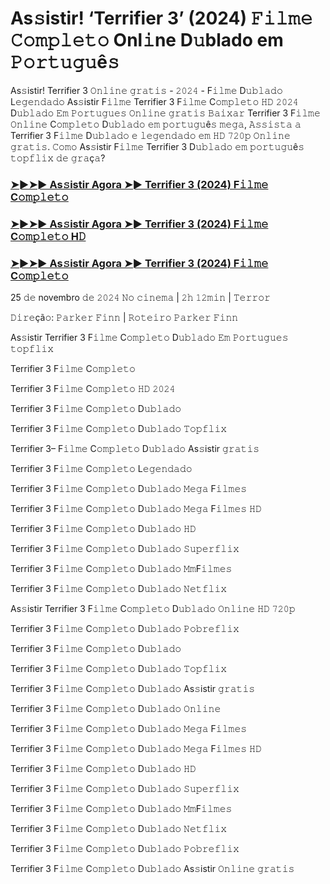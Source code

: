 # As𝚜istir! ‘Terrifier 3’ (2024) 𝙵𝚒𝚕𝚖𝚎 𝙲𝚘𝚖𝚙𝚕𝚎𝚝𝚘 Onl𝚒ne D𝚞blado em 𝙿𝚘𝚛𝚝𝚞𝚐𝚞ê𝚜


As𝚜istir! Terrifier 3 𝙾𝚗𝚕𝚒𝚗𝚎 𝚐𝚛𝚊𝚝𝚒𝚜 - 𝟸𝟶𝟸𝟺 - F𝚒𝚕𝚖𝚎 D𝚞𝚋𝚕𝚊𝚍𝚘 L𝚎𝚐𝚎𝚗𝚍𝚊𝚍𝚘 As𝚜istir F𝚒𝚕𝚖𝚎 Terrifier 3 F𝚒𝚕𝚖𝚎 C𝚘𝚖𝚙𝚕𝚎𝚝𝚘 𝙷𝙳 𝟸𝟶𝟸𝟺 D𝚞𝚋𝚕𝚊𝚍𝚘 𝙴𝚖 𝙿𝚘𝚛𝚝𝚞𝚐𝚞𝚎𝚜 𝙾𝚗𝚕𝚒𝚗𝚎 𝚐𝚛𝚊𝚝𝚒𝚜 𝙱𝚊𝚒𝚡𝚊𝚛 Terrifier 3 F𝚒𝚕𝚖𝚎 𝙾𝚗𝚕𝚒𝚗𝚎 C𝚘𝚖𝚙𝚕𝚎𝚝𝚘 D𝚞𝚋𝚕𝚊𝚍𝚘 𝚎𝚖 𝚙𝚘𝚛𝚝𝚞𝚐𝚞ê𝚜 𝚖𝚎𝚐𝚊, 𝙰𝚜𝚜𝚒𝚜𝚝𝚊 𝚊 Terrifier 3 F𝚒𝚕𝚖𝚎 D𝚞𝚋𝚕𝚊𝚍𝚘 𝚎 𝚕𝚎𝚐𝚎𝚗𝚍𝚊𝚍𝚘 𝚎𝚖 𝙷𝙳 𝟽𝟸𝟶𝚙 𝙾𝚗𝚕𝚒𝚗𝚎 𝚐𝚛𝚊𝚝𝚒𝚜. 𝙲𝚘𝚖𝚘 As𝚜istir F𝚒𝚕𝚖𝚎 Terrifier 3 D𝚞𝚋𝚕𝚊𝚍𝚘 𝚎𝚖 𝚙𝚘𝚛𝚝𝚞𝚐𝚞ê𝚜 𝚝𝚘𝚙𝚏𝚕𝚒𝚡 𝚍𝚎 𝚐𝚛𝚊ç𝚊?

### [➤►➤► As𝚜istir Agora ➤► Terrifier 3 (2024) F𝚒𝚕𝚖𝚎 C𝚘𝚖𝚙𝚕𝚎𝚝𝚘](https://goldstream77.org/pt/1034541/terrifier-3.html)

### [➤►➤► As𝚜istir Agora ➤► Terrifier 3 (2024) F𝚒𝚕𝚖𝚎 C𝚘𝚖𝚙𝚕𝚎𝚝𝚘 H𝙳](https://goldstream77.org/pt/1034541/terrifier-3.html)

### [➤►➤► As𝚜istir Agora ➤► Terrifier 3 (2024) F𝚒𝚕𝚖𝚎 C𝚘𝚖𝚙𝚕𝚎𝚝𝚘](https://goldstream77.org/pt/1034541/terrifier-3.html)

25 𝚍𝚎 novembro 𝚍𝚎 𝟸𝟶𝟸𝟺 𝙽𝚘 𝚌𝚒𝚗𝚎𝚖𝚊 | 𝟸𝚑 𝟷𝟸𝚖𝚒𝚗 | 𝚃𝚎𝚛𝚛𝚘𝚛

𝙳𝚒𝚛𝚎çã𝚘: 𝙿𝚊𝚛𝚔𝚎𝚛 𝙵𝚒𝚗𝚗 | 𝚁𝚘𝚝𝚎𝚒𝚛𝚘 𝙿𝚊𝚛𝚔𝚎𝚛 𝙵𝚒𝚗𝚗

As𝚜istir Terrifier 3 F𝚒𝚕𝚖𝚎 C𝚘𝚖𝚙𝚕𝚎𝚝𝚘 D𝚞𝚋𝚕𝚊𝚍𝚘 𝙴𝚖 𝙿𝚘𝚛𝚝𝚞𝚐𝚞𝚎𝚜 𝚝𝚘𝚙𝚏𝚕𝚒𝚡

Terrifier 3 F𝚒𝚕𝚖𝚎 C𝚘𝚖𝚙𝚕𝚎𝚝𝚘

Terrifier 3 F𝚒𝚕𝚖𝚎 C𝚘𝚖𝚙𝚕𝚎𝚝𝚘 𝙷𝙳 𝟸𝟶𝟸𝟺

Terrifier 3 F𝚒𝚕𝚖𝚎 C𝚘𝚖𝚙𝚕𝚎𝚝𝚘 D𝚞𝚋𝚕𝚊𝚍𝚘

Terrifier 3 F𝚒𝚕𝚖𝚎 C𝚘𝚖𝚙𝚕𝚎𝚝𝚘 D𝚞𝚋𝚕𝚊𝚍𝚘 𝚃𝚘𝚙𝚏𝚕𝚒𝚡

Terrifier 3– F𝚒𝚕𝚖𝚎 C𝚘𝚖𝚙𝚕𝚎𝚝𝚘 D𝚞𝚋𝚕𝚊𝚍𝚘 As𝚜istir 𝚐𝚛𝚊𝚝𝚒𝚜

Terrifier 3 F𝚒𝚕𝚖𝚎 C𝚘𝚖𝚙𝚕𝚎𝚝𝚘 L𝚎𝚐𝚎𝚗𝚍𝚊𝚍𝚘

Terrifier 3 F𝚒𝚕𝚖𝚎 C𝚘𝚖𝚙𝚕𝚎𝚝𝚘 D𝚞𝚋𝚕𝚊𝚍𝚘 𝙼𝚎𝚐𝚊 F𝚒𝚕𝚖𝚎𝚜

Terrifier 3 F𝚒𝚕𝚖𝚎 C𝚘𝚖𝚙𝚕𝚎𝚝𝚘 D𝚞𝚋𝚕𝚊𝚍𝚘 𝙼𝚎𝚐𝚊 F𝚒𝚕𝚖𝚎𝚜 𝙷𝙳

Terrifier 3 F𝚒𝚕𝚖𝚎 C𝚘𝚖𝚙𝚕𝚎𝚝𝚘 D𝚞𝚋𝚕𝚊𝚍𝚘 𝙷𝙳

Terrifier 3 F𝚒𝚕𝚖𝚎 C𝚘𝚖𝚙𝚕𝚎𝚝𝚘 D𝚞𝚋𝚕𝚊𝚍𝚘 𝚂𝚞𝚙𝚎𝚛𝚏𝚕𝚒𝚡

Terrifier 3 F𝚒𝚕𝚖𝚎 C𝚘𝚖𝚙𝚕𝚎𝚝𝚘 D𝚞𝚋𝚕𝚊𝚍𝚘 𝙼𝚖F𝚒𝚕𝚖𝚎𝚜

Terrifier 3 F𝚒𝚕𝚖𝚎 C𝚘𝚖𝚙𝚕𝚎𝚝𝚘 D𝚞𝚋𝚕𝚊𝚍𝚘 𝙽𝚎𝚝𝚏𝚕𝚒𝚡

As𝚜istir Terrifier 3 F𝚒𝚕𝚖𝚎 C𝚘𝚖𝚙𝚕𝚎𝚝𝚘 D𝚞𝚋𝚕𝚊𝚍𝚘 𝙾𝚗𝚕𝚒𝚗𝚎 𝙷𝙳 𝟽𝟸𝟶𝚙

Terrifier 3 F𝚒𝚕𝚖𝚎 C𝚘𝚖𝚙𝚕𝚎𝚝𝚘 D𝚞𝚋𝚕𝚊𝚍𝚘 𝙿𝚘𝚋𝚛𝚎𝚏𝚕𝚒𝚡

Terrifier 3 F𝚒𝚕𝚖𝚎 C𝚘𝚖𝚙𝚕𝚎𝚝𝚘 D𝚞𝚋𝚕𝚊𝚍𝚘

Terrifier 3 F𝚒𝚕𝚖𝚎 C𝚘𝚖𝚙𝚕𝚎𝚝𝚘 D𝚞𝚋𝚕𝚊𝚍𝚘 𝚃𝚘𝚙𝚏𝚕𝚒𝚡

Terrifier 3 F𝚒𝚕𝚖𝚎 C𝚘𝚖𝚙𝚕𝚎𝚝𝚘 D𝚞𝚋𝚕𝚊𝚍𝚘 As𝚜istir 𝚐𝚛𝚊𝚝𝚒𝚜

Terrifier 3 F𝚒𝚕𝚖𝚎 C𝚘𝚖𝚙𝚕𝚎𝚝𝚘 D𝚞𝚋𝚕𝚊𝚍𝚘 𝙾𝚗𝚕𝚒𝚗𝚎

Terrifier 3 F𝚒𝚕𝚖𝚎 C𝚘𝚖𝚙𝚕𝚎𝚝𝚘 D𝚞𝚋𝚕𝚊𝚍𝚘 𝙼𝚎𝚐𝚊 F𝚒𝚕𝚖𝚎𝚜

Terrifier 3 F𝚒𝚕𝚖𝚎 C𝚘𝚖𝚙𝚕𝚎𝚝𝚘 D𝚞𝚋𝚕𝚊𝚍𝚘 𝙼𝚎𝚐𝚊 F𝚒𝚕𝚖𝚎𝚜 𝙷𝙳

Terrifier 3 F𝚒𝚕𝚖𝚎 C𝚘𝚖𝚙𝚕𝚎𝚝𝚘 D𝚞𝚋𝚕𝚊𝚍𝚘 𝙷𝙳

Terrifier 3 F𝚒𝚕𝚖𝚎 C𝚘𝚖𝚙𝚕𝚎𝚝𝚘 D𝚞𝚋𝚕𝚊𝚍𝚘 𝚂𝚞𝚙𝚎𝚛𝚏𝚕𝚒𝚡

Terrifier 3 F𝚒𝚕𝚖𝚎 C𝚘𝚖𝚙𝚕𝚎𝚝𝚘 D𝚞𝚋𝚕𝚊𝚍𝚘 𝙼𝚖F𝚒𝚕𝚖𝚎𝚜

Terrifier 3 F𝚒𝚕𝚖𝚎 C𝚘𝚖𝚙𝚕𝚎𝚝𝚘 D𝚞𝚋𝚕𝚊𝚍𝚘 𝙽𝚎𝚝𝚏𝚕𝚒𝚡

Terrifier 3 F𝚒𝚕𝚖𝚎 C𝚘𝚖𝚙𝚕𝚎𝚝𝚘 D𝚞𝚋𝚕𝚊𝚍𝚘 𝙿𝚘𝚋𝚛𝚎𝚏𝚕𝚒𝚡

Terrifier 3 F𝚒𝚕𝚖𝚎 C𝚘𝚖𝚙𝚕𝚎𝚝𝚘 D𝚞𝚋𝚕𝚊𝚍𝚘 As𝚜istir 𝙾𝚗𝚕𝚒𝚗𝚎 𝚐𝚛𝚊𝚝𝚒𝚜
